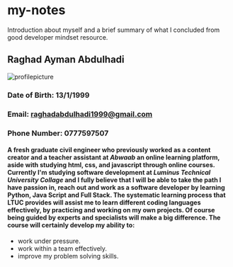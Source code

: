 # my-notes
Introduction about myself and a brief summary of what I concluded from good developer mindset resource.
## Raghad Ayman Abdulhadi
![profilepicture](https://pbs.twimg.com/profile_images/1341084248732815362/1ZwwczWn_400x400.jpg)
### Date of Birth: 13/1/1999
### Email: raghadabdulhadi1999@gmail.com
### Phone Number: 0777597507
#### A fresh graduate **civil engineer** who previously worked as a **content creator** and a **teacher assistant** at *Abwaab* an online learning platform, aside with studying html, css, and javascript through online courses. Currently I'm studying software development at *Luminus Technical University Collage* and I fully believe that I will be able to take the path I have passion in, reach out and work as a **software developer** by learning Python, Java Script and Full Stack. The systematic learning process that LTUC provides will assist me to learn different coding languages effectively, by practicing and working on my own projects. Of course being guided by experts and specialists will make a big difference. The course will certainly develop my ability to:
- work under pressure.
- work within a team effectively.
- improve my problem solving skills.
